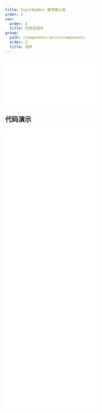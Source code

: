 ```yaml
---
title: InputNumber 数字输入框
order: 2
nav:
  order: 4
  title: 内贸站组件
group:
  path: /components-miccn/components
  order: 2
  title: 组件
---
```


<div>
<embed src="@docs-common/input-number/index.md"></embed>
</div>
        
## 代码演示

<Row gutter=8>

  <Col span=12>
    
  <div class="code-box"><embed src="@abiz-rc-miccn/input-number/demo/basic-input-number-miccn.md"></embed></div>
          
  <div class="code-box"><embed src="@abiz-rc-miccn/input-number/demo/disabled-input-number-miccn.md"></embed></div>
          
  <div class="code-box"><embed src="@abiz-rc-miccn/input-number/demo/size-input-number-miccn.md"></embed></div>
          
  </Col>
          
  <Col span=12>
    
  <div class="code-box"><embed src="@abiz-rc-miccn/input-number/demo/digit-input-number-miccn.md"></embed></div>
          
  <div class="code-box"><embed src="@abiz-rc-miccn/input-number/demo/formatter-input-number-miccn.md"></embed></div>
          
  </Col>
          
</Row>
        
<div><embed src="@docs-common/input-number/index-api.md"></embed><div>
        